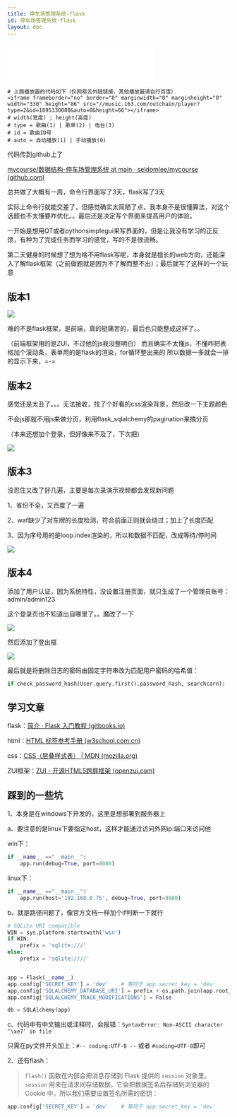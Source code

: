 ```yaml
---
title: 停车场管理系统-flask
id: 停车场管理系统-flask
layout: doc
---
```


<!-- more -->

<iframe frameborder="no" border="0" marginwidth="0" marginheight="0" width="330" height="86" src="//music.163.com/outchain/player?type=2&id=1895330088&auto=0&height=66"></iframe>

```
# 上面播放器的代码如下（仅网易云外链链接，其他播放器请自行百度）
<iframe frameborder="no" border="0" marginwidth="0" marginheight="0" width="330" height="86" src="//music.163.com/outchain/player?type=2&id=1895330088&auto=0&height=66"></iframe>
# width(宽度) ; height(高度)
# type = 歌曲(1) | 歌单(2) | 电台(3)
# id = 歌曲ID号
# auto = 自动播放(1) | 手动播放(0)
```

代码传到github上了

[mycourse/数据结构-停车场管理系统 at main · seldomlee/mycourse (github.com)](https://github.com/seldomlee/mycourse/tree/main/数据结构-停车场管理系统)



总共做了大概有一周，命令行界面写了3天，flask写了3天

​	实际上命令行就能交差了，但感觉确实太简陋了点，我本身不是很懂算法，对这个选题也不太懂要咋优化。。最后还是决定写个界面来提高用户的体验。

​	一开始是想用QT或者pythonsimplegui来写界面的，但是让我没有学习的正反馈，有种为了完成任务而学习的感觉，写的不是很流畅。

​	第二天健身的时候想了想为啥不用flask写呢，本身就是擅长的web方向，还能深入了解flask框架（之前做题就是因为不了解而整不出）；最后就写了这样的一个玩意



## 版本1

![](https://s2.loli.net/2021/12/07/z9cmPe7DkjudfLx.png)

难的不是flask框架，是前端，真的挺痛苦的，最后也只能整成这样了。。

（前端框架用的是ZUI，不过他的js我没整明白）
而且确实不太懂js，不懂咋把表格加个滚动条，表单用的是flask的渲染，for循环整出来的
所以数据一多就会一排的显示下来，=-=





## 版本2

感觉还是太丑了。。。无法接收，找了个好看的css渲染背景，然后改一下主题颜色

不会js那就不用js来做分页，利用flask_sqlalchemy的pagination来搞分页

（本来还想加个登录，但好像来不及了，下次把）

![](https://s2.loli.net/2021/12/08/5ADJ319KaXU84gz.png)





## 版本3

没忍住又改了好几遍，主要是每次录演示视频都会发现新问题

1、省份不全，又百度了一遍

2、waf缺少了对车牌的长度检测，符合前面正则就会绕过；加上了长度匹配

3、因为序号用的是loop.index渲染的，所以和数据不匹配，改成等待/停时间

![](https://s2.loli.net/2021/12/08/PsUZRTdt5IG81k2.png)



## 版本4

添加了用户认证，因为系统特性，没设置注册页面，就只生成了一个管理员账号：admin/admin123

这个登录页也不知道出自哪里了。。魔改了一下

![](https://s2.loli.net/2022/01/20/dkWbEr78jYnUu2T.png)



然后添加了登出框

![](https://s2.loli.net/2022/01/20/E8VsazWt6JLhSfG.png)



最后就是将删除日志的密码由固定字符串改为匹配用户密码的哈希值：

```python
if check_password_hash(User.query.first().password_hash, searchcarn):
```



## 学习文章

flask：[简介 · Flask 入门教程 (gitbooks.io)](https://wizardforcel.gitbooks.io/greyli-flask-tutorial/content/)

html：[HTML 标签参考手册 (w3school.com.cn)](https://www.w3school.com.cn/tags/index.asp)

css：[CSS（层叠样式表） | MDN (mozilla.org)](https://developer.mozilla.org/zh-CN/docs/Web/CSS)

ZUI框架：[ZUI - 开源HTML5跨屏框架 (openzui.com)](https://www.openzui.com/#/)



## 踩到的一些坑

1、本身是在windows下开发的，这里是想部署到服务器上



a、要注意的是linux下要指定host，这样才能通过访问外网ip:端口来访问他

win下：

```python
if __name__ =="__main__":
    app.run(debug=True, port=8080)
```

linux下：

```python
if __name__ =="__main__":
    app.run(host='192.168.0.75', debug=True, port=8080)
```

b、就是路径问题了，像官方文档一样加个if判断一下就行

```python
# SQLite URI compatible
WIN = sys.platform.startswith('win')
if WIN:
    prefix = 'sqlite:///'
else:
    prefix = 'sqlite:////'


app = Flask(__name__)
app.config['SECRET_KEY'] = 'dev'    # 等同于 app.secret_key = 'dev'
app.config['SQLALCHEMY_DATABASE_URI'] = prefix + os.path.join(app.root_path, 'data.db')
app.config['SQLALCHEMY_TRACK_MODIFICATIONS'] = False

db = SQLAlchemy(app)
```

c、代码中有中文输出或注释时，会报错：`SyntaxError: Non-ASCII character ‘\xe7’ in file`

只需在py文件开头加上：`#-- coding:UTF-8 --`  或者  `#coding=UTF-8`即可



2、还有flash：

> `flash()` 函数在内部会把消息存储到 Flask 提供的 `session` 对象里。`session` 用来在请求间存储数据，它会把数据签名后存储到浏览器的 Cookie 中，所以我们需要设置签名所需的密钥：

```python
app.config['SECRET_KEY'] = 'dev'    # 等同于 app.secret_key = 'dev'
```

